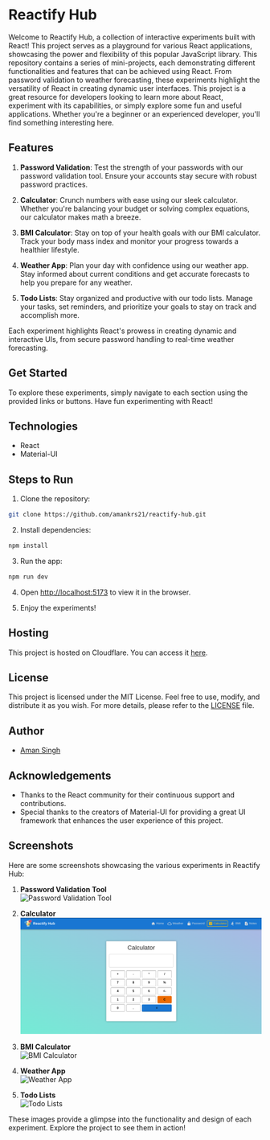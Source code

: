 # Reactify Hub

Welcome to Reactify Hub, a collection of interactive experiments built with React! This project serves as a playground for various React applications, showcasing the power and flexibility of this popular JavaScript library.
This repository contains a series of mini-projects, each demonstrating different functionalities and features that can be achieved using React. From password validation to weather forecasting, these experiments highlight the versatility of React in creating dynamic user interfaces.
This project is a great resource for developers looking to learn more about React, experiment with its capabilities, or simply explore some fun and useful applications. Whether you're a beginner or an experienced developer, you'll find something interesting here.

<!-- See Screenshots below scroll to screenshot section -->

## Features

1. **Password Validation**: Test the strength of your passwords with our password validation tool. Ensure your accounts stay secure with robust password practices.

2. **Calculator**: Crunch numbers with ease using our sleek calculator. Whether you're balancing your budget or solving complex equations, our calculator makes math a breeze.

3. **BMI Calculator**: Stay on top of your health goals with our BMI calculator. Track your body mass index and monitor your progress towards a healthier lifestyle.

4. **Weather App**: Plan your day with confidence using our weather app. Stay informed about current conditions and get accurate forecasts to help you prepare for any weather.

5. **Todo Lists**: Stay organized and productive with our todo lists. Manage your tasks, set reminders, and prioritize your goals to stay on track and accomplish more.

Each experiment highlights React's prowess in creating dynamic and interactive UIs, from secure password handling to real-time weather forecasting.

## Get Started

To explore these experiments, simply navigate to each section using the provided links or buttons. Have fun experimenting with React!

## Technologies

- React
- Material-UI

## Steps to Run

1. Clone the repository:

```bash
git clone https://github.com/amankrs21/reactify-hub.git
```

2. Install dependencies:

```bash
npm install
```

3. Run the app:

```bash
npm run dev
```

4. Open [http://localhost:5173](http://localhost:5173) to view it in the browser.

5. Enjoy the experiments!

## Hosting

This project is hosted on Cloudflare. You can access it [here](https://reactexperiments.pages.dev).

## License

This project is licensed under the MIT License. Feel free to use, modify, and distribute it as you wish. For more details, please refer to the [LICENSE](LICENSE) file.

## Author

- [Aman Singh](https://github.com/amankrs21)

## Acknowledgements
- Thanks to the React community for their continuous support and contributions.
- Special thanks to the creators of Material-UI for providing a great UI framework that enhances the user experience of this project.


## Screenshots

Here are some screenshots showcasing the various experiments in Reactify Hub:

1. **Password Validation Tool**  
    ![Password Validation Tool](screenshots/password-validation.png)

2. **Calculator**  
    ![Calculator](screenshots/calculator.png)

3. **BMI Calculator**  
    ![BMI Calculator](screenshots/bmi-calculator.png)

4. **Weather App**  
    ![Weather App](screenshots/weather-app.png)

5. **Todo Lists**  
    ![Todo Lists](screenshots/todo-lists.png)

These images provide a glimpse into the functionality and design of each experiment. Explore the project to see them in action!
